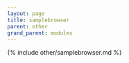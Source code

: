 ```yaml
---
layout: page
title: samplebrowser
parent: other
grand_parent: modules
---
```


{% include other/samplebrowser.md %}
